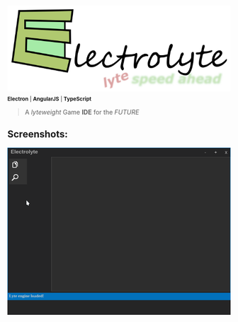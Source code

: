 ![Banner Image](./img/banner.png)<br/>
<sub>**Electron** | **AngularJS** | **TypeScript** </sub>
> A _lyteweight_ Game **IDE** for the _FUTURE_
## Screenshots:
![Electrolyte Screenshot](./screens/Electrolyte.png)